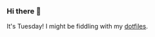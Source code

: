 ### Hi there :wave:

It's Tuesday! I might be fiddling with my [dotfiles](https://github.com/bewuethr/dotfiles).
